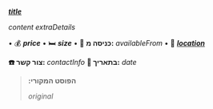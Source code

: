 <b><a href="$originalUrl$">$title$</a></b>

$content$
<i>$extraDetails$</i>

• 💰 <b>$price$</b>
• 🛏️ <b>$size$</b>
• 📆 <b>כניסה מ:</b> $availableFrom$
• 📍 <b><a href="$locationUrl$">$location$</a></b>

<b> ☎️ צור קשר:</b> $contactInfo$
<b> 📅 בתאריך:</b> $date$

<blockquote expandable>
<b>:הפוסט המקורי</b>

$original$
</blockquote>
